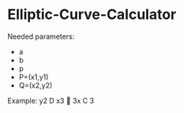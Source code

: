 # Elliptic-Curve-Calculator

Needed parameters:

* a
* b
* p
* P=(x1,y1)
* Q=(x2,y2)

Example:
y2 D x3 􏰋 3x C 3 
